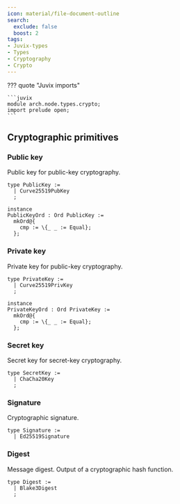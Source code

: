 ```yaml
---
icon: material/file-document-outline
search:
  exclude: false
  boost: 2
tags:
- Juvix-types
- Types
- Cryptography
- Crypto
---
```


??? quote "Juvix imports"

    ```juvix
    module arch.node.types.crypto;
    import prelude open;
    ```

## Cryptographic primitives

### Public key

Public key for public-key cryptography.

```juvix
type PublicKey :=
  | Curve25519PubKey
  ;

instance
PublicKeyOrd : Ord PublicKey :=
  mkOrd@{
    cmp := \{_ _ := Equal};
  };
```

### Private key

Private key for public-key cryptography.

```juvix
type PrivateKey :=
  | Curve25519PrivKey
  ;

instance
PrivateKeyOrd : Ord PrivateKey :=
  mkOrd@{
    cmp := \{_ _ := Equal};
  };
```

### Secret key

Secret key for secret-key cryptography.

```juvix
type SecretKey :=
  | ChaCha20Key
  ;
```

### Signature

Cryptographic signature.

```juvix
type Signature :=
  | Ed25519Signature
```

### Digest

Message digest.
Output of a cryptographic hash function.

```juvix
type Digest :=
  | Blake3Digest
  ;
```
